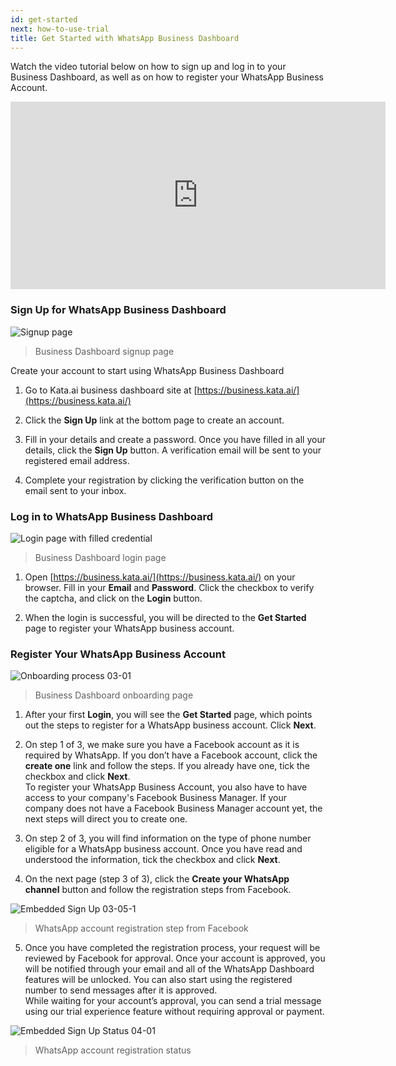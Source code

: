 ```yaml
---
id: get-started
next: how-to-use-trial
title: Get Started with WhatsApp Business Dashboard
---
```


Watch the video tutorial below on how to sign up and log in to your Business Dashboard, as well as on how to register your WhatsApp Business Account.

<iframe width="600" height="300" src="https://www.youtube.com/embed/jNTAPD5cou0" title="YouTube video player" frameBorder="0" allow="accelerometer; autoplay; clipboard-write; encrypted-media; gyroscope; picture-in-picture" allowFullScreen></iframe>

### Sign Up for WhatsApp Business Dashboard

![Signup page](/assets/images/products/business-dashboard/image-get-started-1.png)

> Business Dashboard signup page

Create your account to start using WhatsApp Business Dashboard

1. Go to Kata.ai business dashboard site at [https://business.kata.ai/](https://business.kata.ai/)

2. Click the **Sign Up** link at the bottom page to create an account.

3. Fill in your details and create a password. Once you have filled in all your details, click the **Sign Up** button. A verification email will be sent to your registered email address.

4. Complete your registration by clicking the verification button on the email sent to your inbox.

### Log in to WhatsApp Business Dashboard

![Login page with filled credential](/assets/images/products/business-dashboard/image-get-started-2.png)

> Business Dashboard login page

1. Open [https://business.kata.ai/](https://business.kata.ai/) on your browser. Fill in your **Email** and **Password**. Click the checkbox to verify the captcha, and click on the **Login** button.

2. When the login is successful, you will be directed to the **Get Started** page to register your WhatsApp business account.

### Register Your WhatsApp Business Account

![Onboarding process 03-01](/assets/images/products/business-dashboard/image-get-started-3.png)

> Business Dashboard onboarding page

1. After your first **Login**, you will see the **Get Started** page, which points out the steps to register for a WhatsApp business account. Click **Next**.

2. On step 1 of 3, we make sure you have a Facebook account as it is required by WhatsApp. If you don’t have a Facebook account, click the **create one** link and follow the steps. If you already have one, tick the checkbox and click **Next**. <br/>To register your WhatsApp Business Account, you also have to have access to your company's Facebook Business Manager. If your company does not have a Facebook Business Manager account yet, the next steps will direct you to create one.

3. On step 2 of 3, you will find information on the type of phone number eligible for a WhatsApp business account. Once you have read and understood the information, tick the checkbox and click **Next**.

4. On the next page (step 3 of 3), click the **Create your WhatsApp channel** button and follow the registration steps from Facebook.

![Embedded Sign Up 03-05-1](/assets/images/products/business-dashboard/image-get-started-4.png)

> WhatsApp account registration step from Facebook

5. Once you have completed the registration process, your request will be reviewed by Facebook for approval. Once your account is approved, you will be notified through your email and all of the WhatsApp Dashboard features will be unlocked. You can also start using the registered number to send messages after it is approved. <br/>While waiting for your account’s approval, you can send a trial message using our trial experience feature without requiring approval or payment.

![Embedded Sign Up Status 04-01](/assets/images/products/business-dashboard/image-get-started-5.png)

> WhatsApp account registration status
